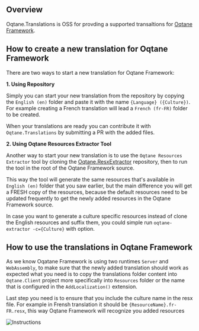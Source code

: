## Overview

Oqtane.Translations is OSS for provding a supported transaltions for [Oqtane Framework](https://github.com/oqtane/oqtane.framework).

## How to create a new translation for Oqtane Framework

There are two ways to start a new translation for Oqtane Framework:

**1. Using Repository**

Simply you can start your new translation from the repository by copying the `English (en)` folder and paste it with the name `{Language} ({Culture})`. For example creating a French translation will lead a `French (fr-FR)` folder to be created.

When your translations are ready you can contribute it with `Oqtane.Translations` by submitting a PR with the added files.

**2. Using Oqtane Resources Extractor Tool**

Another way to start your new translation is to use the `Oqtane Resources Extractor` tool by cloning the [Oqtane.ResxExtractor](https://github.com/hishamco/Oqtane.ResxExtractor) repository, then to run the tool in the root of the Oqtane Framework source.

This way the tool will generate the same resources that's available in `English (en)` folder that you saw earlier, but the main difference you will get a FRESH copy of the resources, because the default resources need to be updated frequently to get the newly added resources in the Oqtane Framework source.

In case you want to generate a culture specific resources instead of clone the English resources and suffix them, you could simple run `oqtane-extractor -c={Culture}` with option.

## How to use the translations in Oqtane Framework

As we know Oqatane Framework is using two runtimes `Server` and `WebAssembly`, to make sure that the newly added translation should work as expected what you need is to copy the translations folder content into `Oqtane.Client` project more specifically into `Resources` folder or the name that is configured in the `AddLocalization()` extension.

Last step you need is to ensure that you include the culture name in the resx file. For example in Frensh translation it should be `{ResourceName}.fr-FR.resx`, this way Oqtane Framework will recognize you added resources

![Instructions](https://github.com/oqtane/oqtane.translations/blob/main/instructions.png?raw=true 'Instructions')
